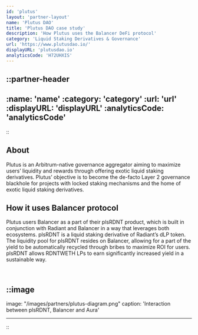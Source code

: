 ```yaml
---
id: 'plutus'
layout: 'partner-layout'
name: 'Plutus DAO'
title: 'Plutus DAO case study'
description: 'How Plutus uses the Balancer DeFi protocol'
category: 'Liquid Staking Derivatives & Governance'
url: 'https://www.plutusdao.io/'
displayURL: 'plutusdao.io'
analyticsCode: 'H72UHXIS'
---
```


::partner-header
---
:name: 'name'
:category: 'category'
:url: 'url'
:displayURL: 'displayURL'
:analyticsCode: 'analyticsCode'
---
::

## About

Plutus is an Arbitrum-native governance aggregator aiming to maximize users’ liquidity and rewards through offering exotic liquid staking derivatives. Plutus’ objective is to become the de-facto Layer 2 governance blackhole for projects with locked staking mechanisms and the home of exotic liquid staking derivatives.

## How it uses Balancer protocol

Plutus users Balancer as a part of their plsRDNT product, which is built in conjunction with Radiant and Balancer in a way that leverages both ecosystems. plsRDNT is a liquid staking derivative of Radiant’s dLP token. The liquidity pool for plsRDNT resides on Balancer, allowing for a part of the yield to be automatically recycled through bribes to maximize ROI for users. plsRDNT allows RDNTWETH LPs to earn significantly increased yield in a sustainable way.

</BR>

::image
---
image: "/images/partners/plutus-diagram.png"
caption: 'Interaction between plsRDNT, Balancer and Aura'

---
::
